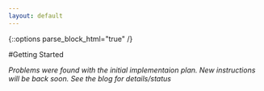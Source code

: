 ```yaml
---
layout: default
---
```


{::options parse_block_html="true" /}
<div class='well'>
#Getting Started

*Problems were found with the initial implementaion plan. New instructions will be back soon. See the blog for details/status*
</div>
